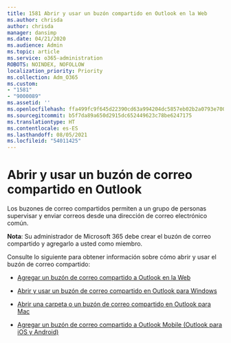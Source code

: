 ```yaml
---
title: 1581 Abrir y usar un buzón compartido en Outlook en la Web
ms.author: chrisda
author: chrisda
manager: dansimp
ms.date: 04/21/2020
ms.audience: Admin
ms.topic: article
ms.service: o365-administration
ROBOTS: NOINDEX, NOFOLLOW
localization_priority: Priority
ms.collection: Adm_O365
ms.custom:
- "1581"
- "9000089"
ms.assetid: ''
ms.openlocfilehash: ffa499fc9f645d22390cd63a994204dc5857eb02b2a0793e700d3a3e2ef50546
ms.sourcegitcommit: b5f7da89a650d2915dc652449623c78be6247175
ms.translationtype: HT
ms.contentlocale: es-ES
ms.lasthandoff: 08/05/2021
ms.locfileid: "54011425"
---
```

# <a name="open-and-use-a-shared-mailbox-in-outlook"></a>Abrir y usar un buzón de correo compartido en Outlook

Los buzones de correo compartidos permiten a un grupo de personas supervisar y enviar correos desde una dirección de correo electrónico común. 

**Nota**: Su administrador de Microsoft 365 debe crear el buzón de correo compartido y agregarlo a usted como miembro.

Consulte lo siguiente para obtener información sobre cómo abrir y usar el buzón de correo compartido:

- [Agregar un buzón de correo compartido a Outlook en la Web](https://support.office.com/article/Add-a-shared-mailbox-to-Outlook-on-the-web-98b5a90d-4e38-415d-a030-f09a4cd28207)

- [Abrir y usar un buzón de correo compartido en Outlook para Windows](https://support.office.com/article/open-and-use-a-shared-mailbox-in-outlook-d94a8e9e-21f1-4240-808b-de9c9c088afd)

- [Abrir una carpeta o un buzón de correo compartido en Outlook para Mac](https://support.office.com/article/Open-a-shared-folder-or-mailbox-in-Outlook-for-Mac-6ecc39c5-5577-4a1d-b18c-bbdc92972cb2)

- [Agregar un buzón de correo compartido a Outlook Mobile (Outlook para iOS y Android)](https://support.office.com/article/Add-a-shared-mailbox-to-Outlook-mobile-f866242c-81b2-472e-8776-6c49c5473c9f)
